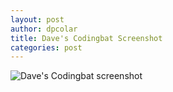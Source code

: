 ```yaml
---
layout: post
author: dpcolar
title: Dave's Codingbat Screenshot
categories: post
---
```


![Dave's Codingbat screenshot](http://www.unc.edu/~pcolar/codingbat_Pcolar_1.png)
